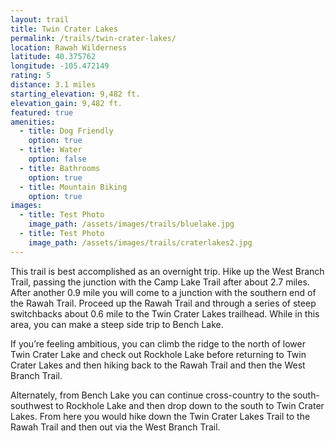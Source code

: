```yaml
---
layout: trail
title: Twin Crater Lakes
permalink: /trails/twin-crater-lakes/
location: Rawah Wilderness
latitude: 40.375762
longitude: -105.472149
rating: 5
distance: 3.1 miles
starting_elevation: 9,482 ft.
elevation_gain: 9,482 ft.
featured: true
amenities:
  - title: Dog Friendly
    option: true
  - title: Water
    option: false
  - title: Bathrooms
    option: true
  - title: Mountain Biking
    option: true
images:
  - title: Test Photo
    image_path: /assets/images/trails/bluelake.jpg
  - title: Test Photo
    image_path: /assets/images/trails/craterlakes2.jpg
---
```


This trail is best accomplished as an overnight trip. Hike up the West Branch Trail, passing the junction with the Camp Lake Trail after about 2.7 miles. After another 0.9 mile you will come to a junction with the southern end of the Rawah Trail. Proceed up the Rawah Trail and through a series of steep switchbacks about 0.6 mile to the Twin Crater Lakes trailhead. While in this area, you can make a steep side trip to Bench Lake.

If you’re feeling ambitious, you can climb the ridge to the north of lower Twin Crater Lake and check out Rockhole Lake before returning to Twin Crater Lakes and then hiking back to the Rawah Trail and then the West Branch Trail.

Alternately, from Bench Lake you can continue cross-country to the south-southwest to Rockhole Lake and then drop down to the south to Twin Crater Lakes. From here you would hike down the Twin Crater Lakes Trail to the Rawah Trail and then out via the West Branch Trail.